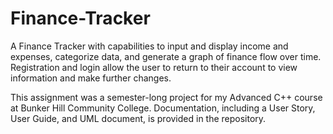 # Finance-Tracker
A Finance Tracker with capabilities to input and display income and expenses, categorize data, and generate a graph of finance flow over time. Registration and login allow the user to return to their account to view information and make further changes.

This assignment was a semester-long project for my Advanced C++ course at Bunker Hill Community College.
Documentation, including a User Story, User Guide, and UML document, is provided in the repository.
